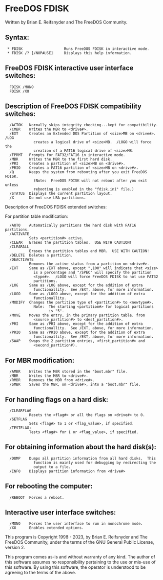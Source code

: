 # FreeDOS FDISK

Written by Brian E. Reifsnyder and The FreeDOS Community.


Syntax:
-------
```
 * FDISK                   Runs FreeDOS FDISK in interactive mode.
 * FDISK /? [/NOPAUSE]     Displays this help information.
```


FreeDOS FDISK interactive user interface switches:
--------------------------------------------------
```
  FDISK /MONO
  FDISK /XO
```

Description of FreeDOS FDISK compatibility switches:
----------------------------------------------------
```
  /ACTOK   Normally skips integrity checking...kept for compatibility.
  /CMBR    Writes the MBR to <drive#>.
  /EXT     Creates an Extended DOS Partition of <size>MB on <drive#>.  /LOG
             creates a logical drive of <size>MB.  /LOGO will force the
             creation of a FAT16 logical drive of <size>MB.
  /FPRMT   Prompts for FAT32/FAT16 in interactive mode.
  /MBR     Writes the MBR to the first hard disk.
  /PRI     Creates a partition of <size>MB on <drive#>.
  /PRIO    Creates a FAT16 partition of <size>MB on <drive#>.
  /Q       Keeps the system from rebooting after you exit FreeDOS FDISK.
             (Note:  FreeDOS FDISK will not reboot after you exit unless
             rebooting is enabled in the "fdisk.ini" file.)
  /STATUS  Displays the current partition layout.
  /X       Do not use LBA partitions.
```


Description of FreeDOS FDISK extended switches:

For partition table modification:
```
  /AUTO    Automatically partitions the hard disk with FAT16 partitions.
  /ACTIVATE
           Sets <partition#> active.
  /CLEAR   Erases the partition tables.  USE WITH CAUTION!
  /CLEARALL
           Erases the partition tables and MBR.  USE WITH CAUTION!
  /DELETE  Deletes a partition.
  /DEACTIVATE
           Removes the active status from a partition on <drive#>.
  /EXT     Same as /EXT above, except ",100" will indicate that <size>
             is a percentage and "/SPEC" will specify the partition
             <type#>.  /LOGO will force FreeDOS FDISK to not use FAT32
             partitions.
  /LOG     Same as /LOG above, except for the addition of extra
             functionallity.  See /EXT, above, for more information.
  /LOGO    Same as /LOGO above, except for the addition of extra
             functionallity.
  /MODIFY  Changes the partition type of <partition#> to <newtype#>.
             Note:  The starting <partition#> for logical partitions
                    is "5".
  /MOVE    Moves the entry, in the primary partition table, from
             <source_partition#> to <dest_partition#>.
  /PRI     Same as /PRI above, except for the addition of extra
             functionallity.  See /EXT, above, for more information.
  /PRIO    Same as /PRIO above, except for the addition of extra
             functionallity.  See /EXT, above, for more information.
  /SWAP    Swaps the 2 partition entries, <first_partition#> and
             <second_partition#).
```

For MBR modification:
---------------------
```
  /AMBR    Writes the MBR stored in the "boot.mbr" file.
  /MBR     Writes the MBR to <drive#>.
  /RMBR    Removes the MBR from <drive#>.
  /SMBR    Saves the MBR, on <drive#>, into a "boot.mbr" file.
```


For handling flags on a hard disk:
----------------------------------
```
  /CLEARFLAG
           Resets the <flag#> or all the flags on <drive#> to 0.
  /SETFLAG
           Sets <flag#> to 1 or <flag_value>, if specified.
  /TESTFLAG:
           Tests <flag#> for 1 or <flag_value>, if specified.
```


For obtaining information about the hard disk(s):
-------------------------------------------------
```
  /DUMP    Dumps all partition information from all hard disks.  This
             function is mainly used for debugging by redirecting the
             output to a file.
  /INFO    Displays partition information from <drive#>
```


For rebooting the computer:
---------------------------
```
  /REBOOT  Forces a reboot.
```


Interactive user interface switches:
------------------------------------
```
  /MONO    Forces the user interface to run in monochrome mode.
  /XO      Enables extended options.
```

This program is Copyright 1998 - 2023, by Brian E. Reifsnyder and The FreeDOS
Community, under the terms of the GNU General Public License, version 2.

This program comes as-is and without warranty of any kind.  The author of
this software assumes no responsibility pertaining to the use or mis-use of
this software.  By using this software, the operator is understood to be
agreeing to the terms of the above.
